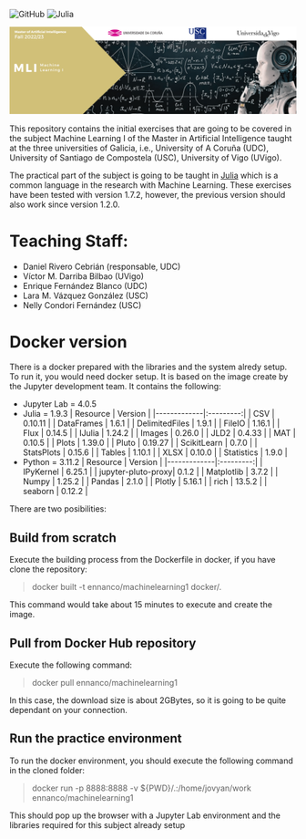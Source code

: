 
![GitHub](https://img.shields.io/github/license/ennanco/MIA_ML1?style=flat-square) ![Julia](https://img.shields.io/badge/Julia-1.7.2-blueviolet?logo=Julia)

![Banner](img/MLI.png)

This repository contains the initial exercises that are going to be covered in the subject Machine Learning I of the Master in Artificial Intelligence taught at the three universities of Galicia, i.e., University of A Coruña (UDC), University of Santiago de Compostela (USC), University of Vigo (UVigo).

The practical part of the subject is going to be taught in [Julia](https://julialang.org/) which is a common language in the research with Machine Learning. These exercises have been tested with version 1.7.2, however, the previous version should also work since version 1.2.0.


# Teaching Staff:
* Daniel Rivero Cebrián (responsable, UDC)
* Víctor M. Darriba Bilbao (UVigo)
* Enrique Fernández Blanco (UDC)
* Lara M. Vázquez González (USC)
* Nelly Condori Fernández (USC)



# Docker version

There is a docker prepared with the libraries and the system alredy setup. To run it, you would need docker setup. It is based on the image create by the Jupyter development team. It contains the following:
* Jupyter Lab = 4.0.5
* Julia = 1.9.3
| Resource    | Version |
|-------------|:---------:|
| CSV          | 0.10.11 |
| DataFrames  | 1.6.1   |
| DelimitedFiles | 1.9.1 |
| FileIO      | 1.16.1  |
| Flux        | 0.14.5  |
| IJulia      | 1.24.2  |
| Images      | 0.26.0  |
| JLD2        | 0.4.33  |
| MAT         | 0.10.5  |
| Plots       | 1.39.0  |
| Pluto       | 0.19.27 |
| ScikitLearn | 0.7.0   |
| StatsPlots  | 0.15.6  |
| Tables      | 1.10.1  |
| XLSX        | 0.10.0  |
| Statistics  | 1.9.0   |
* Python = 3.11.2
| Resource    | Version |
|-------------|:---------:|
| IPyKernel   | 6.25.1  |
| jupyter-pluto-proxy| 0.1.2 |
| Matplotlib  | 3.7.2   |
| Numpy       | 1.25.2  |
| Pandas      | 2.1.0   |
| Plotly      | 5.16.1  |
| rich        | 13.5.2  |
| seaborn     | 0.12.2  |


There are two posibilities:

## Build from scratch
Execute the building process from the Dockerfile in docker, if you have clone the repository:

> docker built -t ennanco/machinelearning1 docker/.

This command would take about 15 minutes to execute and create the image.

## Pull from Docker Hub repository
Execute the following command:

>docker pull ennanco/machinelearning1

In this case, the download size is about 2GBytes, so it is going to be quite dependant on your connection.

## Run the practice environment

To run the docker environment, you should execute the following command in the cloned folder:

>  docker run -p 8888:8888 -v ${PWD}/.:/home/jovyan/work ennanco/machinelearning1

This should pop up the browser with a Jupyter Lab environment and the libraries required for this subject already setup



